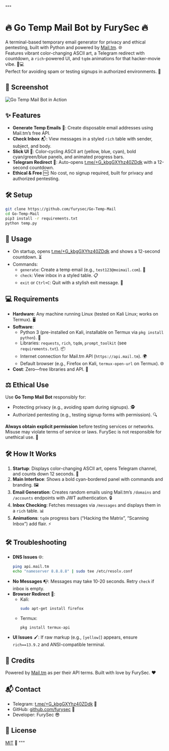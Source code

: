 """
# 🔥 Go Temp Mail Bot by FurySec 🔥

A terminal-based temporary email generator for privacy and ethical pentesting, built with Python and powered by [Mail.tm](https://mail.tm). 🌐  
Features vibrant color-changing ASCII art, a Telegram redirect with countdown, a `rich`-powered UI, and `tqdm` animations for that hacker-movie vibe. 🎥💻  
Perfect for avoiding spam or testing signups in authorized environments. 🚀

## 📸 Screenshot
![Go Temp Mail Bot in Action](https://i.ibb.co/rK54tmMh/Screenshot-from-2025-08-02-20-15-17.png) <!-- Replace with your screenshot URL, e.g., https://github.com/furysec/Go-Temp-Mail/raw/main/screenshot.png -->

## ✨ Features
- **Generate Temp Emails** 📧: Create disposable email addresses using Mail.tm’s free API.
- **Check Inbox** 📬: View messages in a styled `rich` table with sender, subject, and body.
- **Slick UI** 🎨: Color-cycling ASCII art (yellow, blue, cyan), bold cyan/green/blue panels, and animated progress bars.
- **Telegram Redirect** 🔗: Auto-opens [t.me/+G_kbgGXYhz40ZDdk](https://t.me/+G_kbgGXYhz40ZDdk) with a 12-second countdown.
- **Ethical & Free** 🆓: No cost, no signup required, built for privacy and authorized pentesting.

## 🛠️ Setup
```bash
git clone https://github.com/furysec/Go-Temp-Mail
cd Go-Temp-Mail
pip3 install -r requirements.txt
python temp.py
```

## 🚀 Usage
- On startup, opens [t.me/+G_kbgGXYhz40ZDdk](https://t.me/+G_kbgGXYhz40ZDdk) and shows a 12-second countdown. ⏳
- Commands:
  - `generate`: Create a temp email (e.g., `test123@moimail.com`). 📨
  - `check`: View inbox in a styled table. 📋
  - `exit` or `Ctrl+C`: Quit with a stylish exit message. 👋

## 💻 Requirements
- **Hardware**: Any machine running Linux (tested on Kali Linux; works on Termux). 🖥️
- **Software**:
  - Python 3 (pre-installed on Kali, installable on Termux via `pkg install python`). 🐍
  - Libraries: `requests`, `rich`, `tqdm`, `prompt_toolkit` (see `requirements.txt`). 📦
  - Internet connection for Mail.tm API (`https://api.mail.tm`). 🌍
  - Default browser (e.g., Firefox on Kali, `termux-open-url` on Termux). 🌐
- **Cost**: Zero—free libraries and API. 💸

## ⚖️ Ethical Use
Use **Go Temp Mail Bot** responsibly for:
- Protecting privacy (e.g., avoiding spam during signups). 🕵️
- Authorized pentesting (e.g., testing signup forms with permission). 🔍

**Always obtain explicit permission** before testing services or networks. Misuse may violate terms of service or laws. FurySec is not responsible for unethical use. 🚫

## 🛠️ How It Works
1. **Startup**: Displays color-changing ASCII art, opens Telegram channel, and counts down 12 seconds. 🎉
2. **Main Interface**: Shows a bold cyan-bordered panel with commands and branding. 🖼️
3. **Email Generation**: Creates random emails using Mail.tm’s `/domains` and `/accounts` endpoints with JWT authentication. 🔒
4. **Inbox Checking**: Fetches messages via `/messages` and displays them in a `rich` table. 📊
5. **Animations**: `tqdm` progress bars (“Hacking the Matrix”, “Scanning Inbox”) add flair. ⚡

## 🛠️ Troubleshooting
- **DNS Issues** 🌐:
  ```bash
  ping api.mail.tm
  echo "nameserver 8.8.8.8" | sudo tee /etc/resolv.conf
  ```
- **No Messages** 📭: Messages may take 10-20 seconds. Retry `check` if inbox is empty.
- **Browser Redirect** 🔗:
  - Kali:
    ```bash
    sudo apt-get install firefox
    ```
  - Termux:
    ```bash
    pkg install termux-api
    ```
- **UI Issues** 🖌️: If raw markup (e.g., `[yellow]`) appears, ensure `rich==13.9.2` and ANSI-compatible terminal.

## 🙌 Credits
Powered by [Mail.tm](https://mail.tm) as per their API terms. Built with love by FurySec. ❤️

## 📬 Contact
- Telegram: [t.me/+G_kbgGXYhz40ZDdk](https://t.me/+G_kbgGXYhz40ZDdk) 📲
- GitHub: [github.com/furysec](https://github.com/furysec) 🌟
- Developer: FurySec 😎

## 📜 License
[MIT](LICENSE) 📝
"""

